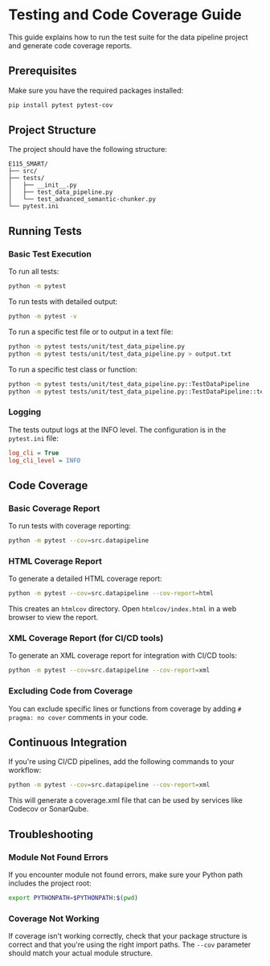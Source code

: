 # Testing and Code Coverage Guide

This guide explains how to run the test suite for the data pipeline project and generate code coverage reports.

## Prerequisites

Make sure you have the required packages installed:

```bash
pip install pytest pytest-cov
```

## Project Structure

The project should have the following structure:

```
E115_SMART/
├── src/
├── tests/
│   ├── __init__.py
│   ├── test_data_pipeline.py
│   └── test_advanced_semantic-chunker.py
└── pytest.ini
```

## Running Tests

### Basic Test Execution

To run all tests:

```bash
python -m pytest
```

To run tests with detailed output:

```bash
python -m pytest -v
```

To run a specific test file or to output in a text file:

```bash
python -m pytest tests/unit/test_data_pipeline.py
python -m pytest tests/unit/test_data_pipeline.py > output.txt
```

To run a specific test class or function:

```bash
python -m pytest tests/unit/test_data_pipeline.py::TestDataPipeline
python -m pytest tests/unit/test_data_pipeline.py::TestDataPipeline::test_clean_chunks
```

### Logging

The tests output logs at the INFO level. The configuration is in the `pytest.ini` file:

```ini
log_cli = True
log_cli_level = INFO
```

## Code Coverage

### Basic Coverage Report

To run tests with coverage reporting:

```bash
python -m pytest --cov=src.datapipeline
```

### HTML Coverage Report

To generate a detailed HTML coverage report:

```bash
python -m pytest --cov=src.datapipeline --cov-report=html
```

This creates an `htmlcov` directory. Open `htmlcov/index.html` in a web browser to view the report.

### XML Coverage Report (for CI/CD tools)

To generate an XML coverage report for integration with CI/CD tools:

```bash
python -m pytest --cov=src.datapipeline --cov-report=xml
```

### Excluding Code from Coverage

You can exclude specific lines or functions from coverage by adding `# pragma: no cover` comments in your code.

## Continuous Integration

If you're using CI/CD pipelines, add the following commands to your workflow:

```bash
python -m pytest --cov=src.datapipeline --cov-report=xml
```

This will generate a coverage.xml file that can be used by services like Codecov or SonarQube.

## Troubleshooting

### Module Not Found Errors

If you encounter module not found errors, make sure your Python path includes the project root:

```bash
export PYTHONPATH=$PYTHONPATH:$(pwd)
```

### Coverage Not Working

If coverage isn't working correctly, check that your package structure is correct and that you're using the right import paths. The `--cov` parameter should match your actual module structure.
